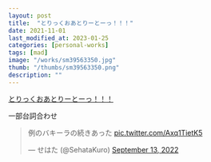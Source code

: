```yaml
---
layout: post
title:  "とりっくおあとりーとーっ！！！"
date: 2021-11-01
last_modified_at: 2023-01-25
categories: [personal-works]
tags: [mad]
image: "/works/sm39563350.jpg"
thumb: "/thumbs/sm39563350.png"
description: ""
---
```


<script type="application/javascript" src="https://embed.nicovideo.jp/watch/sm39563350/script?w=640&h=360"></script><noscript><a href="https://www.nicovideo.jp/watch/sm39563350">とりっくおあとりーとーっ！！！</a></noscript>

一部台詞合わせ

<blockquote class="twitter-tweet"><p lang="ja" dir="ltr">例のバキーラの続きあった <a href="https://t.co/Axq1TietK5">pic.twitter.com/Axq1TietK5</a></p>&mdash; せはた (@SehataKuro) <a href="https://twitter.com/SehataKuro/status/1569636115044499456?ref_src=twsrc%5Etfw">September 13, 2022</a></blockquote> <script async src="https://platform.twitter.com/widgets.js" charset="utf-8"></script>